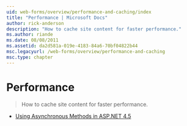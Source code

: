 ```yaml
---
uid: web-forms/overview/performance-and-caching/index
title: "Performance | Microsoft Docs"
author: rick-anderson
description: "How to cache site content for faster performance."
ms.author: riande
ms.date: 08/08/2011
ms.assetid: da2d581a-019e-4183-84a6-70bf04822b44
msc.legacyurl: /web-forms/overview/performance-and-caching
msc.type: chapter
---
```

# Performance

> How to cache site content for faster performance.


- [Using Asynchronous Methods in ASP.NET 4.5](using-asynchronous-methods-in-aspnet-45.md)
